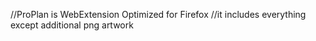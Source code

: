 //ProPlan is WebExtension Optimized for Firefox
//it includes everything except additional png artwork
